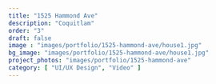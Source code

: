 ```yaml
---
title: "1525 Hammond Ave"
description: "Coquitlam"
order: "3"
draft: false
image : "images/portfolio/1525-hammond-ave/house1.jpg"
bg_image: "images/portfolio/1525-hammond-ave/house1.jpg"
project_photos: "images/portfolio/1525-hammond-ave"
category: [ "UI/UX Design", "Video" ]
---
```


